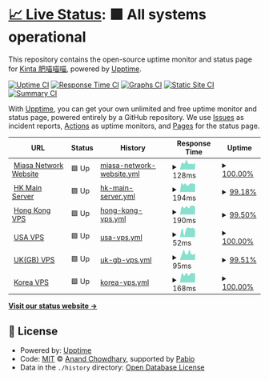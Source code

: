 # [📈 Live Status](https://KintaMiao.github.io/miasaupptime): <!--live status--> **🟩 All systems operational**

This repository contains the open-source uptime monitor and status page for [Kinta 肥喵喵喵](https://KintaMiao.github.io/miasaupptime), powered by [Upptime](https://github.com/upptime/upptime).

[![Uptime CI](https://github.com/KintaMiao/miasaupptime/workflows/Uptime%20CI/badge.svg)](https://github.com/KintaMiao/miasaupptime/actions?query=workflow%3A%22Uptime+CI%22)
[![Response Time CI](https://github.com/KintaMiao/miasaupptime/workflows/Response%20Time%20CI/badge.svg)](https://github.com/KintaMiao/miasaupptime/actions?query=workflow%3A%22Response+Time+CI%22)
[![Graphs CI](https://github.com/KintaMiao/miasaupptime/workflows/Graphs%20CI/badge.svg)](https://github.com/KintaMiao/miasaupptime/actions?query=workflow%3A%22Graphs+CI%22)
[![Static Site CI](https://github.com/KintaMiao/miasaupptime/workflows/Static%20Site%20CI/badge.svg)](https://github.com/KintaMiao/miasaupptime/actions?query=workflow%3A%22Static+Site+CI%22)
[![Summary CI](https://github.com/KintaMiao/miasaupptime/workflows/Summary%20CI/badge.svg)](https://github.com/KintaMiao/miasaupptime/actions?query=workflow%3A%22Summary+CI%22)

With [Upptime](https://upptime.js.org), you can get your own unlimited and free uptime monitor and status page, powered entirely by a GitHub repository. We use [Issues](https://github.com/KintaMiao/miasaupptime/issues) as incident reports, [Actions](https://github.com/KintaMiao/miasaupptime/actions) as uptime monitors, and [Pages](https://KintaMiao.github.io/miasaupptime) for the status page.

<!--start: status pages-->
<!-- This summary is generated by Upptime (https://github.com/upptime/upptime) -->
<!-- Do not edit this manually, your changes will be overwritten -->
<!-- prettier-ignore -->
| URL | Status | History | Response Time | Uptime |
| --- | ------ | ------- | ------------- | ------ |
| <img alt="" src="https://icons.duckduckgo.com/ip3/miasanet.tech.ico" height="13"> [Miasa Network Website](https://miasanet.tech) | 🟩 Up | [miasa-network-website.yml](https://github.com/KintaMiao/miasaupptime/commits/HEAD/history/miasa-network-website.yml) | <details><summary><img alt="Response time graph" src="./graphs/miasa-network-website/response-time-week.png" height="20"> 128ms</summary><br><a href="https://KintaMiao.github.io/miasaupptime/history/miasa-network-website"><img alt="Response time 151" src="https://img.shields.io/endpoint?url=https%3A%2F%2Fraw.githubusercontent.com%2FKintaMiao%2Fmiasaupptime%2FHEAD%2Fapi%2Fmiasa-network-website%2Fresponse-time.json"></a><br><a href="https://KintaMiao.github.io/miasaupptime/history/miasa-network-website"><img alt="24-hour response time 131" src="https://img.shields.io/endpoint?url=https%3A%2F%2Fraw.githubusercontent.com%2FKintaMiao%2Fmiasaupptime%2FHEAD%2Fapi%2Fmiasa-network-website%2Fresponse-time-day.json"></a><br><a href="https://KintaMiao.github.io/miasaupptime/history/miasa-network-website"><img alt="7-day response time 128" src="https://img.shields.io/endpoint?url=https%3A%2F%2Fraw.githubusercontent.com%2FKintaMiao%2Fmiasaupptime%2FHEAD%2Fapi%2Fmiasa-network-website%2Fresponse-time-week.json"></a><br><a href="https://KintaMiao.github.io/miasaupptime/history/miasa-network-website"><img alt="30-day response time 151" src="https://img.shields.io/endpoint?url=https%3A%2F%2Fraw.githubusercontent.com%2FKintaMiao%2Fmiasaupptime%2FHEAD%2Fapi%2Fmiasa-network-website%2Fresponse-time-month.json"></a><br><a href="https://KintaMiao.github.io/miasaupptime/history/miasa-network-website"><img alt="1-year response time 151" src="https://img.shields.io/endpoint?url=https%3A%2F%2Fraw.githubusercontent.com%2FKintaMiao%2Fmiasaupptime%2FHEAD%2Fapi%2Fmiasa-network-website%2Fresponse-time-year.json"></a></details> | <details><summary><a href="https://KintaMiao.github.io/miasaupptime/history/miasa-network-website">100.00%</a></summary><a href="https://KintaMiao.github.io/miasaupptime/history/miasa-network-website"><img alt="All-time uptime 100.00%" src="https://img.shields.io/endpoint?url=https%3A%2F%2Fraw.githubusercontent.com%2FKintaMiao%2Fmiasaupptime%2FHEAD%2Fapi%2Fmiasa-network-website%2Fuptime.json"></a><br><a href="https://KintaMiao.github.io/miasaupptime/history/miasa-network-website"><img alt="24-hour uptime 100.00%" src="https://img.shields.io/endpoint?url=https%3A%2F%2Fraw.githubusercontent.com%2FKintaMiao%2Fmiasaupptime%2FHEAD%2Fapi%2Fmiasa-network-website%2Fuptime-day.json"></a><br><a href="https://KintaMiao.github.io/miasaupptime/history/miasa-network-website"><img alt="7-day uptime 100.00%" src="https://img.shields.io/endpoint?url=https%3A%2F%2Fraw.githubusercontent.com%2FKintaMiao%2Fmiasaupptime%2FHEAD%2Fapi%2Fmiasa-network-website%2Fuptime-week.json"></a><br><a href="https://KintaMiao.github.io/miasaupptime/history/miasa-network-website"><img alt="30-day uptime 100.00%" src="https://img.shields.io/endpoint?url=https%3A%2F%2Fraw.githubusercontent.com%2FKintaMiao%2Fmiasaupptime%2FHEAD%2Fapi%2Fmiasa-network-website%2Fuptime-month.json"></a><br><a href="https://KintaMiao.github.io/miasaupptime/history/miasa-network-website"><img alt="1-year uptime 100.00%" src="https://img.shields.io/endpoint?url=https%3A%2F%2Fraw.githubusercontent.com%2FKintaMiao%2Fmiasaupptime%2FHEAD%2Fapi%2Fmiasa-network-website%2Fuptime-year.json"></a></details>
| <img alt="" src="https://icons.duckduckgo.com/ip3/null.ico" height="13"> [HK Main Server](45.125.12.212) | 🟩 Up | [hk-main-server.yml](https://github.com/KintaMiao/miasaupptime/commits/HEAD/history/hk-main-server.yml) | <details><summary><img alt="Response time graph" src="./graphs/hk-main-server/response-time-week.png" height="20"> 194ms</summary><br><a href="https://KintaMiao.github.io/miasaupptime/history/hk-main-server"><img alt="Response time 214" src="https://img.shields.io/endpoint?url=https%3A%2F%2Fraw.githubusercontent.com%2FKintaMiao%2Fmiasaupptime%2FHEAD%2Fapi%2Fhk-main-server%2Fresponse-time.json"></a><br><a href="https://KintaMiao.github.io/miasaupptime/history/hk-main-server"><img alt="24-hour response time 196" src="https://img.shields.io/endpoint?url=https%3A%2F%2Fraw.githubusercontent.com%2FKintaMiao%2Fmiasaupptime%2FHEAD%2Fapi%2Fhk-main-server%2Fresponse-time-day.json"></a><br><a href="https://KintaMiao.github.io/miasaupptime/history/hk-main-server"><img alt="7-day response time 194" src="https://img.shields.io/endpoint?url=https%3A%2F%2Fraw.githubusercontent.com%2FKintaMiao%2Fmiasaupptime%2FHEAD%2Fapi%2Fhk-main-server%2Fresponse-time-week.json"></a><br><a href="https://KintaMiao.github.io/miasaupptime/history/hk-main-server"><img alt="30-day response time 214" src="https://img.shields.io/endpoint?url=https%3A%2F%2Fraw.githubusercontent.com%2FKintaMiao%2Fmiasaupptime%2FHEAD%2Fapi%2Fhk-main-server%2Fresponse-time-month.json"></a><br><a href="https://KintaMiao.github.io/miasaupptime/history/hk-main-server"><img alt="1-year response time 214" src="https://img.shields.io/endpoint?url=https%3A%2F%2Fraw.githubusercontent.com%2FKintaMiao%2Fmiasaupptime%2FHEAD%2Fapi%2Fhk-main-server%2Fresponse-time-year.json"></a></details> | <details><summary><a href="https://KintaMiao.github.io/miasaupptime/history/hk-main-server">99.18%</a></summary><a href="https://KintaMiao.github.io/miasaupptime/history/hk-main-server"><img alt="All-time uptime 98.75%" src="https://img.shields.io/endpoint?url=https%3A%2F%2Fraw.githubusercontent.com%2FKintaMiao%2Fmiasaupptime%2FHEAD%2Fapi%2Fhk-main-server%2Fuptime.json"></a><br><a href="https://KintaMiao.github.io/miasaupptime/history/hk-main-server"><img alt="24-hour uptime 100.00%" src="https://img.shields.io/endpoint?url=https%3A%2F%2Fraw.githubusercontent.com%2FKintaMiao%2Fmiasaupptime%2FHEAD%2Fapi%2Fhk-main-server%2Fuptime-day.json"></a><br><a href="https://KintaMiao.github.io/miasaupptime/history/hk-main-server"><img alt="7-day uptime 99.18%" src="https://img.shields.io/endpoint?url=https%3A%2F%2Fraw.githubusercontent.com%2FKintaMiao%2Fmiasaupptime%2FHEAD%2Fapi%2Fhk-main-server%2Fuptime-week.json"></a><br><a href="https://KintaMiao.github.io/miasaupptime/history/hk-main-server"><img alt="30-day uptime 98.75%" src="https://img.shields.io/endpoint?url=https%3A%2F%2Fraw.githubusercontent.com%2FKintaMiao%2Fmiasaupptime%2FHEAD%2Fapi%2Fhk-main-server%2Fuptime-month.json"></a><br><a href="https://KintaMiao.github.io/miasaupptime/history/hk-main-server"><img alt="1-year uptime 98.75%" src="https://img.shields.io/endpoint?url=https%3A%2F%2Fraw.githubusercontent.com%2FKintaMiao%2Fmiasaupptime%2FHEAD%2Fapi%2Fhk-main-server%2Fuptime-year.json"></a></details>
| <img alt="" src="https://icons.duckduckgo.com/ip3/null.ico" height="13"> [Hong Kong VPS](103.169.126.229) | 🟩 Up | [hong-kong-vps.yml](https://github.com/KintaMiao/miasaupptime/commits/HEAD/history/hong-kong-vps.yml) | <details><summary><img alt="Response time graph" src="./graphs/hong-kong-vps/response-time-week.png" height="20"> 190ms</summary><br><a href="https://KintaMiao.github.io/miasaupptime/history/hong-kong-vps"><img alt="Response time 200" src="https://img.shields.io/endpoint?url=https%3A%2F%2Fraw.githubusercontent.com%2FKintaMiao%2Fmiasaupptime%2FHEAD%2Fapi%2Fhong-kong-vps%2Fresponse-time.json"></a><br><a href="https://KintaMiao.github.io/miasaupptime/history/hong-kong-vps"><img alt="24-hour response time 193" src="https://img.shields.io/endpoint?url=https%3A%2F%2Fraw.githubusercontent.com%2FKintaMiao%2Fmiasaupptime%2FHEAD%2Fapi%2Fhong-kong-vps%2Fresponse-time-day.json"></a><br><a href="https://KintaMiao.github.io/miasaupptime/history/hong-kong-vps"><img alt="7-day response time 190" src="https://img.shields.io/endpoint?url=https%3A%2F%2Fraw.githubusercontent.com%2FKintaMiao%2Fmiasaupptime%2FHEAD%2Fapi%2Fhong-kong-vps%2Fresponse-time-week.json"></a><br><a href="https://KintaMiao.github.io/miasaupptime/history/hong-kong-vps"><img alt="30-day response time 200" src="https://img.shields.io/endpoint?url=https%3A%2F%2Fraw.githubusercontent.com%2FKintaMiao%2Fmiasaupptime%2FHEAD%2Fapi%2Fhong-kong-vps%2Fresponse-time-month.json"></a><br><a href="https://KintaMiao.github.io/miasaupptime/history/hong-kong-vps"><img alt="1-year response time 200" src="https://img.shields.io/endpoint?url=https%3A%2F%2Fraw.githubusercontent.com%2FKintaMiao%2Fmiasaupptime%2FHEAD%2Fapi%2Fhong-kong-vps%2Fresponse-time-year.json"></a></details> | <details><summary><a href="https://KintaMiao.github.io/miasaupptime/history/hong-kong-vps">99.50%</a></summary><a href="https://KintaMiao.github.io/miasaupptime/history/hong-kong-vps"><img alt="All-time uptime 98.49%" src="https://img.shields.io/endpoint?url=https%3A%2F%2Fraw.githubusercontent.com%2FKintaMiao%2Fmiasaupptime%2FHEAD%2Fapi%2Fhong-kong-vps%2Fuptime.json"></a><br><a href="https://KintaMiao.github.io/miasaupptime/history/hong-kong-vps"><img alt="24-hour uptime 96.47%" src="https://img.shields.io/endpoint?url=https%3A%2F%2Fraw.githubusercontent.com%2FKintaMiao%2Fmiasaupptime%2FHEAD%2Fapi%2Fhong-kong-vps%2Fuptime-day.json"></a><br><a href="https://KintaMiao.github.io/miasaupptime/history/hong-kong-vps"><img alt="7-day uptime 99.50%" src="https://img.shields.io/endpoint?url=https%3A%2F%2Fraw.githubusercontent.com%2FKintaMiao%2Fmiasaupptime%2FHEAD%2Fapi%2Fhong-kong-vps%2Fuptime-week.json"></a><br><a href="https://KintaMiao.github.io/miasaupptime/history/hong-kong-vps"><img alt="30-day uptime 98.49%" src="https://img.shields.io/endpoint?url=https%3A%2F%2Fraw.githubusercontent.com%2FKintaMiao%2Fmiasaupptime%2FHEAD%2Fapi%2Fhong-kong-vps%2Fuptime-month.json"></a><br><a href="https://KintaMiao.github.io/miasaupptime/history/hong-kong-vps"><img alt="1-year uptime 98.49%" src="https://img.shields.io/endpoint?url=https%3A%2F%2Fraw.githubusercontent.com%2FKintaMiao%2Fmiasaupptime%2FHEAD%2Fapi%2Fhong-kong-vps%2Fuptime-year.json"></a></details>
| <img alt="" src="https://icons.duckduckgo.com/ip3/null.ico" height="13"> [USA VPS](208.87.240.5) | 🟩 Up | [usa-vps.yml](https://github.com/KintaMiao/miasaupptime/commits/HEAD/history/usa-vps.yml) | <details><summary><img alt="Response time graph" src="./graphs/usa-vps/response-time-week.png" height="20"> 52ms</summary><br><a href="https://KintaMiao.github.io/miasaupptime/history/usa-vps"><img alt="Response time 45" src="https://img.shields.io/endpoint?url=https%3A%2F%2Fraw.githubusercontent.com%2FKintaMiao%2Fmiasaupptime%2FHEAD%2Fapi%2Fusa-vps%2Fresponse-time.json"></a><br><a href="https://KintaMiao.github.io/miasaupptime/history/usa-vps"><img alt="24-hour response time 49" src="https://img.shields.io/endpoint?url=https%3A%2F%2Fraw.githubusercontent.com%2FKintaMiao%2Fmiasaupptime%2FHEAD%2Fapi%2Fusa-vps%2Fresponse-time-day.json"></a><br><a href="https://KintaMiao.github.io/miasaupptime/history/usa-vps"><img alt="7-day response time 52" src="https://img.shields.io/endpoint?url=https%3A%2F%2Fraw.githubusercontent.com%2FKintaMiao%2Fmiasaupptime%2FHEAD%2Fapi%2Fusa-vps%2Fresponse-time-week.json"></a><br><a href="https://KintaMiao.github.io/miasaupptime/history/usa-vps"><img alt="30-day response time 45" src="https://img.shields.io/endpoint?url=https%3A%2F%2Fraw.githubusercontent.com%2FKintaMiao%2Fmiasaupptime%2FHEAD%2Fapi%2Fusa-vps%2Fresponse-time-month.json"></a><br><a href="https://KintaMiao.github.io/miasaupptime/history/usa-vps"><img alt="1-year response time 45" src="https://img.shields.io/endpoint?url=https%3A%2F%2Fraw.githubusercontent.com%2FKintaMiao%2Fmiasaupptime%2FHEAD%2Fapi%2Fusa-vps%2Fresponse-time-year.json"></a></details> | <details><summary><a href="https://KintaMiao.github.io/miasaupptime/history/usa-vps">100.00%</a></summary><a href="https://KintaMiao.github.io/miasaupptime/history/usa-vps"><img alt="All-time uptime 97.88%" src="https://img.shields.io/endpoint?url=https%3A%2F%2Fraw.githubusercontent.com%2FKintaMiao%2Fmiasaupptime%2FHEAD%2Fapi%2Fusa-vps%2Fuptime.json"></a><br><a href="https://KintaMiao.github.io/miasaupptime/history/usa-vps"><img alt="24-hour uptime 100.00%" src="https://img.shields.io/endpoint?url=https%3A%2F%2Fraw.githubusercontent.com%2FKintaMiao%2Fmiasaupptime%2FHEAD%2Fapi%2Fusa-vps%2Fuptime-day.json"></a><br><a href="https://KintaMiao.github.io/miasaupptime/history/usa-vps"><img alt="7-day uptime 100.00%" src="https://img.shields.io/endpoint?url=https%3A%2F%2Fraw.githubusercontent.com%2FKintaMiao%2Fmiasaupptime%2FHEAD%2Fapi%2Fusa-vps%2Fuptime-week.json"></a><br><a href="https://KintaMiao.github.io/miasaupptime/history/usa-vps"><img alt="30-day uptime 97.88%" src="https://img.shields.io/endpoint?url=https%3A%2F%2Fraw.githubusercontent.com%2FKintaMiao%2Fmiasaupptime%2FHEAD%2Fapi%2Fusa-vps%2Fuptime-month.json"></a><br><a href="https://KintaMiao.github.io/miasaupptime/history/usa-vps"><img alt="1-year uptime 97.88%" src="https://img.shields.io/endpoint?url=https%3A%2F%2Fraw.githubusercontent.com%2FKintaMiao%2Fmiasaupptime%2FHEAD%2Fapi%2Fusa-vps%2Fuptime-year.json"></a></details>
| <img alt="" src="https://icons.duckduckgo.com/ip3/null.ico" height="13"> [UK(GB) VPS](146.103.53.18) | 🟩 Up | [uk-gb-vps.yml](https://github.com/KintaMiao/miasaupptime/commits/HEAD/history/uk-gb-vps.yml) | <details><summary><img alt="Response time graph" src="./graphs/uk-gb-vps/response-time-week.png" height="20"> 95ms</summary><br><a href="https://KintaMiao.github.io/miasaupptime/history/uk-gb-vps"><img alt="Response time 101" src="https://img.shields.io/endpoint?url=https%3A%2F%2Fraw.githubusercontent.com%2FKintaMiao%2Fmiasaupptime%2FHEAD%2Fapi%2Fuk-gb-vps%2Fresponse-time.json"></a><br><a href="https://KintaMiao.github.io/miasaupptime/history/uk-gb-vps"><img alt="24-hour response time 92" src="https://img.shields.io/endpoint?url=https%3A%2F%2Fraw.githubusercontent.com%2FKintaMiao%2Fmiasaupptime%2FHEAD%2Fapi%2Fuk-gb-vps%2Fresponse-time-day.json"></a><br><a href="https://KintaMiao.github.io/miasaupptime/history/uk-gb-vps"><img alt="7-day response time 95" src="https://img.shields.io/endpoint?url=https%3A%2F%2Fraw.githubusercontent.com%2FKintaMiao%2Fmiasaupptime%2FHEAD%2Fapi%2Fuk-gb-vps%2Fresponse-time-week.json"></a><br><a href="https://KintaMiao.github.io/miasaupptime/history/uk-gb-vps"><img alt="30-day response time 101" src="https://img.shields.io/endpoint?url=https%3A%2F%2Fraw.githubusercontent.com%2FKintaMiao%2Fmiasaupptime%2FHEAD%2Fapi%2Fuk-gb-vps%2Fresponse-time-month.json"></a><br><a href="https://KintaMiao.github.io/miasaupptime/history/uk-gb-vps"><img alt="1-year response time 101" src="https://img.shields.io/endpoint?url=https%3A%2F%2Fraw.githubusercontent.com%2FKintaMiao%2Fmiasaupptime%2FHEAD%2Fapi%2Fuk-gb-vps%2Fresponse-time-year.json"></a></details> | <details><summary><a href="https://KintaMiao.github.io/miasaupptime/history/uk-gb-vps">99.51%</a></summary><a href="https://KintaMiao.github.io/miasaupptime/history/uk-gb-vps"><img alt="All-time uptime 99.11%" src="https://img.shields.io/endpoint?url=https%3A%2F%2Fraw.githubusercontent.com%2FKintaMiao%2Fmiasaupptime%2FHEAD%2Fapi%2Fuk-gb-vps%2Fuptime.json"></a><br><a href="https://KintaMiao.github.io/miasaupptime/history/uk-gb-vps"><img alt="24-hour uptime 100.00%" src="https://img.shields.io/endpoint?url=https%3A%2F%2Fraw.githubusercontent.com%2FKintaMiao%2Fmiasaupptime%2FHEAD%2Fapi%2Fuk-gb-vps%2Fuptime-day.json"></a><br><a href="https://KintaMiao.github.io/miasaupptime/history/uk-gb-vps"><img alt="7-day uptime 99.51%" src="https://img.shields.io/endpoint?url=https%3A%2F%2Fraw.githubusercontent.com%2FKintaMiao%2Fmiasaupptime%2FHEAD%2Fapi%2Fuk-gb-vps%2Fuptime-week.json"></a><br><a href="https://KintaMiao.github.io/miasaupptime/history/uk-gb-vps"><img alt="30-day uptime 99.11%" src="https://img.shields.io/endpoint?url=https%3A%2F%2Fraw.githubusercontent.com%2FKintaMiao%2Fmiasaupptime%2FHEAD%2Fapi%2Fuk-gb-vps%2Fuptime-month.json"></a><br><a href="https://KintaMiao.github.io/miasaupptime/history/uk-gb-vps"><img alt="1-year uptime 99.11%" src="https://img.shields.io/endpoint?url=https%3A%2F%2Fraw.githubusercontent.com%2FKintaMiao%2Fmiasaupptime%2FHEAD%2Fapi%2Fuk-gb-vps%2Fuptime-year.json"></a></details>
| <img alt="" src="https://icons.duckduckgo.com/ip3/null.ico" height="13"> [Korea VPS](chuncheon.guapi.me) | 🟩 Up | [korea-vps.yml](https://github.com/KintaMiao/miasaupptime/commits/HEAD/history/korea-vps.yml) | <details><summary><img alt="Response time graph" src="./graphs/korea-vps/response-time-week.png" height="20"> 168ms</summary><br><a href="https://KintaMiao.github.io/miasaupptime/history/korea-vps"><img alt="Response time 166" src="https://img.shields.io/endpoint?url=https%3A%2F%2Fraw.githubusercontent.com%2FKintaMiao%2Fmiasaupptime%2FHEAD%2Fapi%2Fkorea-vps%2Fresponse-time.json"></a><br><a href="https://KintaMiao.github.io/miasaupptime/history/korea-vps"><img alt="24-hour response time 175" src="https://img.shields.io/endpoint?url=https%3A%2F%2Fraw.githubusercontent.com%2FKintaMiao%2Fmiasaupptime%2FHEAD%2Fapi%2Fkorea-vps%2Fresponse-time-day.json"></a><br><a href="https://KintaMiao.github.io/miasaupptime/history/korea-vps"><img alt="7-day response time 168" src="https://img.shields.io/endpoint?url=https%3A%2F%2Fraw.githubusercontent.com%2FKintaMiao%2Fmiasaupptime%2FHEAD%2Fapi%2Fkorea-vps%2Fresponse-time-week.json"></a><br><a href="https://KintaMiao.github.io/miasaupptime/history/korea-vps"><img alt="30-day response time 166" src="https://img.shields.io/endpoint?url=https%3A%2F%2Fraw.githubusercontent.com%2FKintaMiao%2Fmiasaupptime%2FHEAD%2Fapi%2Fkorea-vps%2Fresponse-time-month.json"></a><br><a href="https://KintaMiao.github.io/miasaupptime/history/korea-vps"><img alt="1-year response time 166" src="https://img.shields.io/endpoint?url=https%3A%2F%2Fraw.githubusercontent.com%2FKintaMiao%2Fmiasaupptime%2FHEAD%2Fapi%2Fkorea-vps%2Fresponse-time-year.json"></a></details> | <details><summary><a href="https://KintaMiao.github.io/miasaupptime/history/korea-vps">100.00%</a></summary><a href="https://KintaMiao.github.io/miasaupptime/history/korea-vps"><img alt="All-time uptime 100.00%" src="https://img.shields.io/endpoint?url=https%3A%2F%2Fraw.githubusercontent.com%2FKintaMiao%2Fmiasaupptime%2FHEAD%2Fapi%2Fkorea-vps%2Fuptime.json"></a><br><a href="https://KintaMiao.github.io/miasaupptime/history/korea-vps"><img alt="24-hour uptime 100.00%" src="https://img.shields.io/endpoint?url=https%3A%2F%2Fraw.githubusercontent.com%2FKintaMiao%2Fmiasaupptime%2FHEAD%2Fapi%2Fkorea-vps%2Fuptime-day.json"></a><br><a href="https://KintaMiao.github.io/miasaupptime/history/korea-vps"><img alt="7-day uptime 100.00%" src="https://img.shields.io/endpoint?url=https%3A%2F%2Fraw.githubusercontent.com%2FKintaMiao%2Fmiasaupptime%2FHEAD%2Fapi%2Fkorea-vps%2Fuptime-week.json"></a><br><a href="https://KintaMiao.github.io/miasaupptime/history/korea-vps"><img alt="30-day uptime 100.00%" src="https://img.shields.io/endpoint?url=https%3A%2F%2Fraw.githubusercontent.com%2FKintaMiao%2Fmiasaupptime%2FHEAD%2Fapi%2Fkorea-vps%2Fuptime-month.json"></a><br><a href="https://KintaMiao.github.io/miasaupptime/history/korea-vps"><img alt="1-year uptime 100.00%" src="https://img.shields.io/endpoint?url=https%3A%2F%2Fraw.githubusercontent.com%2FKintaMiao%2Fmiasaupptime%2FHEAD%2Fapi%2Fkorea-vps%2Fuptime-year.json"></a></details>

<!--end: status pages-->

[**Visit our status website →**](https://KintaMiao.github.io/miasaupptime)

## 📄 License

- Powered by: [Upptime](https://github.com/upptime/upptime)
- Code: [MIT](./LICENSE) © [Anand Chowdhary](https://anandchowdhary.com), supported by [Pabio](https://pabio.com)
- Data in the `./history` directory: [Open Database License](https://opendatacommons.org/licenses/odbl/1-0/)
